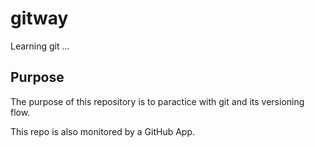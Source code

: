 gitway
======

Learning git ...

Purpose
-------

The purpose of this repository is to paractice with git and its versioning flow.

This repo is also monitored by a GitHub App.
